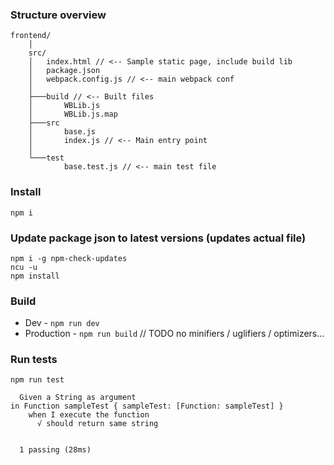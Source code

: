 ### Structure overview
        
    frontend/
        │
        src/
        │   index.html // <-- Sample static page, include build lib
        │   package.json
        │   webpack.config.js // <-- main webpack conf
        │
        ├───build // <-- Built files
        │       WBLib.js
        │       WBLib.js.map
        ├───src
        │       base.js
        │       index.js // <-- Main entry point
        │
        └───test
                base.test.js // <-- main test file



### Install

    npm i
    
### Update package json to latest versions (updates actual file)

    npm i -g npm-check-updates
    ncu -u
    npm install
        
### Build
  - Dev - `npm run dev`
  - Production - `npm run build` // TODO no minifiers / uglifiers / optimizers...


### Run tests 

    npm run test
    
      Given a String as argument
    in Function sampleTest { sampleTest: [Function: sampleTest] }
        when I execute the function
          √ should return same string
    
    
      1 passing (28ms)
        



